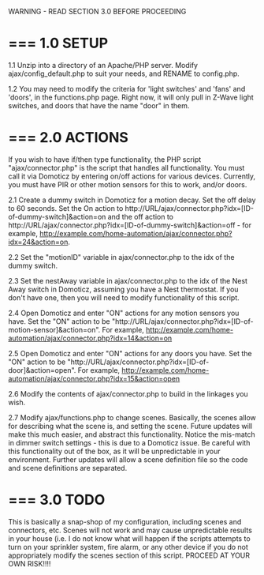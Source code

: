 WARNING - READ SECTION 3.0 BEFORE PROCEEDING

===
1.0 SETUP
===

1.1 Unzip into a directory of an Apache/PHP server. Modify ajax/config_default.php to suit your needs, and RENAME to config.php.

1.2 You may need to modify the criteria for 'light switches' and 'fans' and 'doors', in the functions.php page. Right now, it will only pull in Z-Wave light switches, and doors that have the name "door" in them.


===
2.0 ACTIONS
===

If you wish to have if/then type functionality, the PHP script "ajax/connector.php" is the script that handles all functionality. You must call it via Domoticz by entering on/off actions for various devices. Currently, you must have PIR or other motion sensors for this to work, and/or doors.

2.1 Create a dummy switch in Domoticz for a motion decay. Set the off delay to 60 seconds. Set the On action to http://URL/ajax/connector.php?idx=[ID-of-dummy-switch]&action=on and the off action to http://URL/ajax/connector.php?idx=[ID-of-dummy-switch]&action=off - for example, http://example.com/home-automation/ajax/connector.php?idx=24&action=on.

2.2 Set the "motionID" variable in ajax/connector.php to the idx of the dummy switch.

2.3 Set the nestAway variable in ajax/connector.php to the idx of the Nest Away switch in Domoticz, assuming you have a Nest thermostat. If you don't have one, then you will need to modify functionality of this script.

2.4 Open Domoticz and enter "ON" actions for any motion sensors you have. Set the "ON" action to be "http://URL/ajax/connector.php?idx=[ID-of-motion-sensor]&action=on". For example, http://example.com/home-automation/ajax/connector.php?idx=14&action=on

2.5 Open Domoticz and enter "ON" actions for any doors you have. Set the "ON" action to be "http://URL/ajax/connector.php?idx=[ID-of-door]&action=open". For example, http://example.com/home-automation/ajax/connector.php?idx=15&action=open

2.6 Modify the contents of ajax/connector.php to build in the linkages you wish.

2.7 Modify ajax/functions.php to change scenes. Basically, the scenes allow for describing what the scene is, and setting the scene. Future updates will make this much easier, and abstract this functionality. Notice the mis-match in dimmer switch settings - this is due to a Domoticz issue. Be careful with this functionality out of the box, as it will be unpredictable in your environment. Further updates will allow a scene definition file so the code and scene definitions are separated.


===
3.0 TODO
===

This is basically a snap-shop of my configuration, including scenes and connectors, etc. Scenes will not work and may cause unpredictable results in your house (i.e. I do not know what will happen if the scripts attempts to turn on your sprinkler system, fire alarm, or any other device if you do not appropriately modify the scenes section of this script. PROCEED AT YOUR OWN RISK!!!!